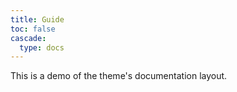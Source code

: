 ```yaml
---
title: Guide
toc: false
cascade:
  type: docs
---
```


This is a demo of the theme's documentation layout.
